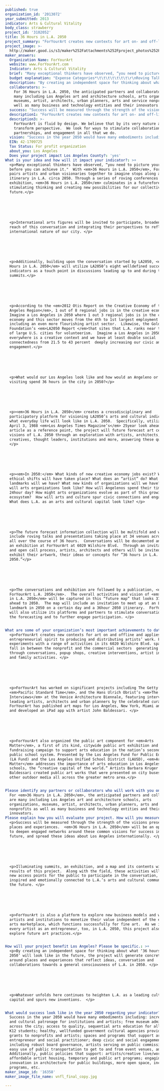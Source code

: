 ```yaml
---
published: true
organization_id: '2013072'
year_submitted: 2013
indicator: Arts & Cultural Vitality
body_class: strawberry
project_id: '3102052'
title: 36 Hours in L.A. 2050
project_summary: "ForYourArt creates new contexts for art on- and off-line and applies an entrepreneurial spirit to producing and distributing artists’ work. ForYourArt experiments with a range of activities in its 6020 Wilshire Blvd. space that fall in between the nonprofit and the commercial sectors - generating patronage through conversations, pop-up shops, creative interventions, artist initiatives and family activities.  \r\n\r\nForYourArt has worked on significant projects including The Getty’s Pacific Standard Time, and the Hans Ulrich Obrist’s The NOW Interviews at the Venice Architecture Biennale, featuring interviews with leading artists, architects and urban planners by the celebrated curator. ForYourArt has published art maps for Los Angeles, New York, Miami and Chicago and developed an iPad app with artist John Baldessari. \r\n\r\nForYourArt also organized the public art component for Arts Matters, a first of its kind, citywide public art exhibition and fundraising campaign to support arts education in the nation’s second largest public school system. Presented by the Los Angeles Fund for Public Education (LA Fund) and the Los Angeles Unified School District (LAUSD), Arts Matter addresses the importance of arts education in Los Angeles public schools, the “creative capital of the world.” Artists Barbara Kruger and John Baldessari created public art works that were presented on city buses and other outdoor media all across the greater metro area.\r\n"
project_image: >-
  http://maker.good.is/s3/maker%252Fattachments%252Fproject_photos%252Fimages%252F16358%252Fdisplay%252Fvnfl_final_copy.jpg=c570x385
maker_answers:
  Organization Name: ForYourArt
  website: www.ForYourArt.com
  Indicator: Arts & Cultural Vitality
  brief: "Many exceptional thinkers have observed, “you need to picture your idea before you can achieve it.\"  With 36 Hours in L.A. 2050, ForYourArt pairs artists and urban visionaries together to imagine stops along a 36-hour itinerary in L.A. circa 2050. Through a series of roving conferences and an exhibition, 36 Hours in L.A. 2050 culminates in a future-forecast map stimulating thinking and creating new possibilities for our collective future.\r\n\r\n\r\nInternational arts figures will be invited to participate, broadening the reach of this conversation and integrating their perspectives to reflect the international nature of our city. \r\n\r\n\r\nAdditionally, building upon the conversation started by LA2050, 36 Hours in L.A. 2050 will utilize LA2050’s eight well-defined success indicators as a touch point in discussions leading up to and during the roving summits. \r\n\r\n\r\nAccording to the 2012 Otis Report on the Creative Economy of the Los Angeles Region, 1 out of 8 regional jobs is in the creative economy.  Imagine a Los Angeles in 2050 where 1 out 3 regional jobs is in the creative economy and this sector moves from the 4th to 1st largest employment cluster including an even more flourishing artist sector.  Likewise, the Goldhirsh Foundation’s LA2050 report that sites that L.A. ranks near the bottom of large U.S. cities for volunteerism.  Imagine a Los Angeles in 2050 where everywhere is a creative context and we have at least double social connectedness from 21.5 to 43 percent -- deeply increasing our civic and social engagement.  \r\n\r\n\r\nWhat would our Los Angeles look like and how would an Angeleno or someone visiting spend 36 hours in the city in 2050? \r\n\r\n\r\n36 Hours in L.A. 2050 creates a cross-disciplinary and participatory platform for visioning LA2050’s arts and cultural indicator and what everyday life will look like in L.A. 2050.  Specifically, utilizing an April 3, 1988 Los Angeles Times Magazine’s 25-year look ahead to 2013 article as a reference point, the project will future forecast art centric visions of L.A. 2050 through an exploration with artists, architects, creatives, thought leaders, institutions and more, answering these questions:\r\n\r\n\r\nIn 2050: What kinds of new creative economy jobs exist? What ethical shifts will have taken place? What does an “artist” do?\r\nWhat new landmarks will we have?What new kinds of organizations will we have? What will arts organizations look like? How will Angelenos spend their time in a 24-hour day? How might arts organizations evolve as part of this growing ecosystem? How will arts and culture spur civic connections and engagement? What does L.A. as an arts and cultural capital look like?\r\n\r\n\r\nThe future forecast information collection will be multifold and will include roving talks and presentations taking place at 3-4 venues across L.A. -- all over the course of 36 hours.  Conversations will be documented and inform an exhibition at ForYourArt at 6020 Wilshire Blvd.  Through an invitational and open call process, artists, architects and others will be invited to exhibit their artwork, their ideas or concepts for “36 hours in L.A. 2050”.\r\n\r\n\r\nThe conversations and exhibition are followed by a publication, MAP: ForYourArt L.A. 2050.  The overall activities and vision of 36 Hours  in L.A. 2050 will be captured in this “future map” that looks 37 years ahead to 2050.  The map will include an invitation to meet up at an L.A. landmark in 2050 on a certain day and a 36-hour 2050 itinerary.  ForYourArt will also utilize its platforms and partners to stimulate conversations around the forecasting and to further engage participation.\r\n\r\n"
  budget explanation: "Expense Categories*\t\t\t\t\t\t\t\r\nRoving Talks & Presentation \t\t\t\t\t             \r\n$18,000\r\nExhibition\t\t\t\t\t\t\t\t\t\r\n$12,000\r\nTravel\t\t\t\t\t\t\t\t\t\t\r\n$15,000\r\nProject Manager Honorarium\t\t\t\t\t\t\r\n$8,000\r\nCommunication/Marketing Support for Project \t\t\t\t\r\n$6,000\r\nDesign Support for Project\t\t\t\t\t\t\t\r\n$8,000\r\nPublication (writer, editor, artwork)\t\t\t\t\t\r\n$25,000\r\nDocumentation, Research, Photography\t\t\t\t\t\r\n$8,000\r\nSpace (6020 Wilshire Blvd.) provided in-kind\t\t\t\t\r\n$00\r\nTotal\r\n$100,000\r\n\r\n*Budget Footnotes\r\nForYourArt will provide its activity space 6020 Wilshire Blvd. and also promote and support the project on its various media platforms. A project manager will help oversee day-to-day activities and track the project’s progress during its many month duration.  Data collected will be turned over to a writer/editor and a publication will be shared with the field. \r\n"
  description: "By creating an independent space for thinking about what ‘36 hours in L.A. 2050’ will look like in the future, the project will generate concrete visions around places and experiences that reflect ideas, conversation and collaborations towards a general consciousness of L.A. in 2050. \r\n\r\nWhatever unfolds here continues to heighten L.A. as a leading cultural arts capital and spurs new inventions.  \r\n"
  collaborators: >-
    For 36 Hours in L.A. 2050, the anticipated partners and collaborators are
    many including Los Angeles art and architecture schools, arts organizations,
    museums, artist, architects, urban planners, arts and service nonprofits as
    well as many business and technology entities and their innovators.  
  success: "Success will be measured through the strength of the visions presented for places and experiences.  36 Hours in L.A. 2050 will be an opportunity to deepen engaged networks around these common visions for success in the future, and spread these ideas about Los Angeles internationally. \r\n\r\nIlluminating summits, an exhibition, and a map and its contents will be the results of this project.  Along with the field, these activities will provide new access points for the public to participate in the conversation, be inspired and emotionally connected to L.A.’s arts and cultural community of the future. \r\n\r\nForYourArt is also a platform to explore new business models and ways for artists and institutions to monetize their value independent of the existing arts marketplace, which functions successfully for fine art.  As we imagine every artist as an entrepreneur, too, in L.A. 2050, this project also seeks to explore future art practices\r\n"
  description1: "ForYourArt creates new contexts for art on- and off-line and applies an entrepreneurial spirit to producing and distributing artists’ work. ForYourArt experiments with a range of activities in its 6020 Wilshire Blvd. space that fall in between the nonprofit and the commercial sectors - generating patronage through conversations, pop-up shops, creative interventions, artist initiatives and family activities.  \r\n\r\nForYourArt has worked on significant projects including The Getty’s Pacific Standard Time, and the Hans Ulrich Obrist’s The NOW Interviews at the Venice Architecture Biennale, featuring interviews with leading artists, architects and urban planners by the celebrated curator. ForYourArt has published art maps for Los Angeles, New York, Miami and Chicago and developed an iPad app with artist John Baldessari. \r\n\r\nForYourArt also organized the public art component for Arts Matters, a first of its kind, citywide public art exhibition and fundraising campaign to support arts education in the nation’s second largest public school system. Presented by the Los Angeles Fund for Public Education (LA Fund) and the Los Angeles Unified School District (LAUSD), Arts Matter addresses the importance of arts education in Los Angeles public schools, the “creative capital of the world.” Artists Barbara Kruger and John Baldessari created public art works that were presented on city buses and other outdoor media all across the greater metro area.\r\n"
  description3: >-
    ForYourArt is fluid by design. We believe that by its very nature art can
    transform perspective.  We look for ways to stimulate collaboration,
    partnerships, and engagement in all that we do.
  vision: "Success in the year 2050 would have many embodiments including: increased art and cultural patronage for institutions and artists; free museum admissions across the city; access to quality, sequential arts education for all public K-12 students; healthy, well-funded government cultural agencies providing grants to nonprofits and artists; spaces and programs that support artist as entrepreneur and social practitioner; deep civic and social engagement including robust board governance, artists serving on public commissions, etc; easy use of public transportation to get to and from event venues, and more. Additionally, public policies that support: artists/creative live/work spaces, affordable artist housing, temporary and public art programs; engaging spaces; innovation in architecture for public buildings, more open space, incubator programs, etc.\r\n"
  EIN: 42-1709725
  Tax Status: For profit organization
  about_you: Los Angeles
  Does your project impact Los Angeles County?: 'yes'
What is your idea and how will it impact your indicator?: >+
  <p>Many exceptional thinkers have observed, “you need to picture your idea
  before you can achieve it."  With <em>36 Hours in L.A. 2050</em>, ForYourArt
  pairs artists and urban visionaries together to imagine stops along a 36hour
  itinerary in L.A. circa 2050. Through a series of roving conferences and an
  exhibition, <em>36 Hours in L.A. 2050</em> culminates in a futureforecast map
  stimulating thinking and creating new possibilities for our collective
  future.</p>






  <p>International arts figures will be invited to participate, broadening the
  reach of this conversation and integrating their perspectives to reflect the
  international nature of our city. </p>






  <p>Additionally, building upon the conversation started by LA2050, <em>36
  Hours in L.A. 2050</em> will utilize LA2050’s eight welldefined success
  indicators as a touch point in discussions leading up to and during the roving
  summits.</p>






  <p>According to the <em>2012 Otis Report on the Creative Economy of the Los
  Angeles Region</em>, 1 out of 8 regional jobs is in the creative economy. 
  Imagine a Los Angeles in 2050 where 1 out 3 regional jobs is in the creative
  economy and this sector moves from the 4th to 1st largest employment cluster
  including an even more flourishing artist sector.  Likewise, the Goldhirsh
  Foundation’s <em>LA2050 Report </em>that sites that L.A. ranks near the bottom
  of large U.S. cities for volunteerism.  Imagine a Los Angeles in 2050 where
  everywhere is a creative context and we have at least double social
  connectedness from 21.5 to 43 percent  deeply increasing our civic and social
  engagement.</p> 






  <p>What would our Los Angeles look like and how would an Angeleno or someone
  visiting spend 36 hours in the city in 2050?</p>






  <p><em>36 Hours in L.A. 2050</em> creates a crossdisciplinary and
  participatory platform for visioning LA2050’s arts and cultural indicator and
  what everyday life will look like in L.A. 2050.  Specifically, utilizing an
  April 3, 1988 <em>Los Angeles Times Magazine’s</em> 25year look ahead to 2013
  article as a reference point, the project will future forecast art centric
  visions of L.A. 2050 through an exploration with artists, architects,
  creatives, thought leaders, institutions and more, answering these questions:
  </p>






  <p><em>In 2050:</em> What kinds of new creative economy jobs exist? What
  ethical shifts will have taken place? What does an “artist” do? What new
  landmarks will we have? What new kinds of organizations will we have? What
  will arts organizations look like? How will Angelenos spend their time in a
  24hour day? How might arts organizations evolve as part of this growing
  ecosystem?  How will arts and culture spur civic connections and engagement?
  What does L.A. as an arts and cultural capital look like? </p>






  <p>The future forecast information collection will be multifold and will
  include roving talks and presentations taking place at 34 venues across L.A. 
  all over the course of 36 hours.  Conversations will be documented and inform
  an exhibition at ForYourArt at 6020 Wilshire Blvd.  Through an invitational
  and open call process, artists, architects and others will be invited to
  exhibit their artwork, their ideas or concepts for “36 hours in L.A.
  2050.”</p>






  <p>The conversations and exhibition are followed by a publication, <em>MAP:
  ForYourArt L.A. 2050</em>.  The overall activities and vision of <em>36 Hours 
  in L.A. 2050</em> will be captured in this “future map” that looks 37 years
  ahead to 2050.  The map will include an invitation to meet up at an L.A.
  landmark in 2050 on a certain day and a 36hour 2050 itinerary.  ForYourArt
  will also utilize its platforms and partners to stimulate conversations around
  the forecasting and to further engage participation. </p>


What are some of your organization’s most important achievements to date?: >+
  <p>ForYourArt creates new contexts for art on and offline and applies an
  entrepreneurial spirit to producing and distributing artists’ work. ForYourArt
  experiments with a range of activities in its 6020 Wilshire Blvd. space that
  fall in between the nonprofit and the commercial sectors  generating patronage
  through conversations, popup shops, creative interventions, artist initiatives
  and family activities. </p>






  <p>ForYourArt has worked on significant projects including The Getty’s
  <em>Pacific Standard Time</em>, and the Hans Ulrich Obrist’s <em>The NOW
  Interviews</em> at the Venice Architecture Biennale, featuring interviews with
  leading artists, architects and urban planners by the celebrated curator.
  ForYourArt has published art maps for Los Angeles, New York, Miami and Chicago
  and developed an iPad app with artist John Baldessari. </p>






  <p>ForYourArt also organized the public art component for <em>Arts
  Matter</em>, a first of its kind, citywide public art exhibition and
  fundraising campaign to support arts education in the nation’s second largest
  public school system. Presented by the Los Angeles Fund for Public Education
  (LA Fund) and the Los Angeles Unified School District (LAUSD), <em>Arts
  Matter</em> addresses the importance of arts education in Los Angeles public
  schools, the “creative capital of the world.” Artists Barbara Kruger and John
  Baldessari created public art works that were presented on city buses and
  other outdoor media all across the greater metro area.</p>


Please identify any partners or collaborators who will work with you on this project.: >-
  For <em>36 Hours in L.A. 2050</em>, the anticipated partners and collaborators
  are many including Los Angeles art and architecture schools, arts
  organizations, museums, artist, architects, urban planners, arts and service
  nonprofits as well as many business and technology entities and their
  innovators.  
Please explain how you will evaluate your project. How will you measure success?: >+
  <p>Success will be measured through the strength of the visions presented for
  places and experiences.  <em>36 Hours in L.A. 2050</em> will be an opportunity
  to deepen engaged networks around these common visions for success in the
  future, and spread these ideas about Los Angeles internationally. </p>






  <p>Illuminating summits, an exhibition, and a map and its contents will be the
  results of this project.  Along with the field, these activities will provide
  new access points for the public to participate in the conversation, be
  inspired and emotionally connected to L.A.’s arts and cultural community of
  the future. </p>






  <p>ForYourArt is also a platform to explore new business models and ways for
  artists and institutions to monetize their value independent of the existing
  arts marketplace, which functions successfully for fine art.  As we imagine
  every artist as an entrepreneur, too, in L.A. 2050, this project also seeks to
  explore future art practices.</p>


How will your project benefit Los Angeles? Please be specific.: >+
  <p>By creating an independent space for thinking about what ‘36 hours in L.A.
  2050’ will look like in the future, the project will generate concrete visions
  around places and experiences that reflect ideas, conversation and
  collaborations towards a general consciousness of L.A. in 2050. </p>






  <p>Whatever unfolds here continues to heighten L.A. as a leading cultural arts
  capital and spurs new inventions.  </p>


What would success look like in the year 2050 regarding your indicator?: >-
  Success in the year 2050 would have many embodiments including: increased art
  and cultural patronage for institutions and artists; free museum admissions
  across the city; access to quality, sequential arts education for all public
  K12 students; healthy, wellfunded government cultural agencies providing
  grants to nonprofits and artists; spaces and programs that support artist as
  entrepreneur and social practitioner; deep civic and social engagement
  including robust board governance, artists serving on public commissions, etc;
  easy use of public transportation to get to and from event venues, and more.
  Additionally, public policies that support: artists/creative live/work spaces,
  affordable artist housing, temporary and public art programs; engaging spaces;
  innovation in architecture for public buildings, more open space, incubator
  programs, etc.
maker_image_id: '16358'
maker_image_file_name: vnfl_final_copy.jpg

---
```


